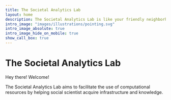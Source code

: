 ```yaml
---
title: The Societal Analytics Lab
layout: home
description: The Societal Analytics Lab is like your friendly neighborhood guide in the vast realm of digital social dynamics.
intro_image: "images/illustrations/pointing.svg"
intro_image_absolute: true
intro_image_hide_on_mobile: true
show_call_box: true
---
```


# The Societal Analytics Lab

Hey there! Welcome! 

The Societal Analytics Lab aims to facilitate the use of computational resources by helping social scientist acquire infrastructure and knowledge.

